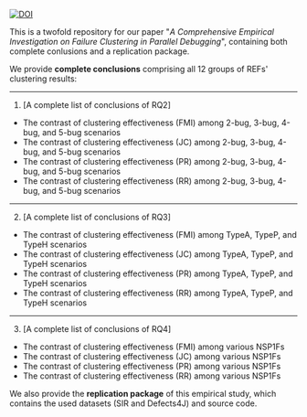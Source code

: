 [![DOI](https://zenodo.org/badge/471925251.svg)](https://zenodo.org/badge/latestdoi/471925251)

This is a twofold repository for our paper "*A Comprehensive Empirical Investigation on Failure Clustering in Parallel Debugging*", containing both complete conlusions and a replication package.


We provide **complete conclusions** comprising all 12 groups of REFs' clustering results: 

***
1. [A complete list of conclusions of RQ2]

- The contrast of clustering effectiveness (FMI) among 2-bug, 3-bug, 4-bug, and 5-bug scenarios
- The contrast of clustering effectiveness (JC) among 2-bug, 3-bug, 4-bug, and 5-bug scenarios
- The contrast of clustering effectiveness (PR) among 2-bug, 3-bug, 4-bug, and 5-bug scenarios
- The contrast of clustering effectiveness (RR) among 2-bug, 3-bug, 4-bug, and 5-bug scenarios

***
2. [A complete list of conclusions of RQ3]
- The contrast of clustering effectiveness (FMI) among TypeA, TypeP, and TypeH scenarios
- The contrast of clustering effectiveness (JC) among TypeA, TypeP, and TypeH scenarios
- The contrast of clustering effectiveness (PR) among TypeA, TypeP, and TypeH scenarios
- The contrast of clustering effectiveness (RR) among TypeA, TypeP, and TypeH scenarios

***
3. [A complete list of conclusions of RQ4]
- The contrast of clustering effectiveness (FMI) among various NSP1Fs
- The contrast of clustering effectiveness (JC) among various NSP1Fs
- The contrast of clustering effectiveness (PR) among various NSP1Fs
- The contrast of clustering effectiveness (RR) among various NSP1Fs

We also provide the **replication package** of this empirical study, which contains the used datasets (SIR and Defects4J) and source code.


